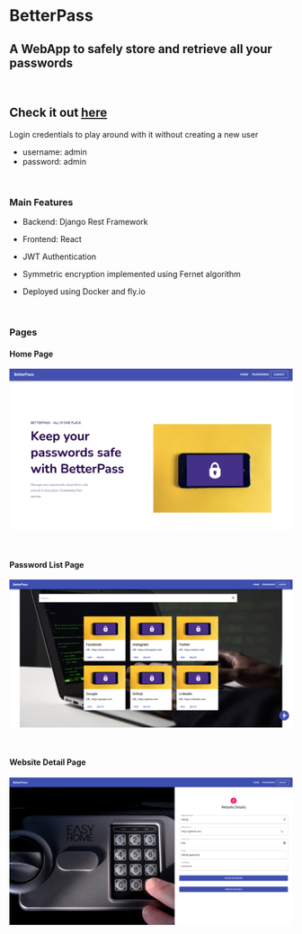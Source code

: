 # BetterPass

## A WebApp to safely store and retrieve all your passwords
<br />

## Check it out [here](https://betterpass.fly.dev/)

Login credentials to play around with it without creating a new user
* username: admin
* password: admin

<br />

### Main Features
* Backend: Django Rest Framework

* Frontend: React

* JWT Authentication

* Symmetric encryption implemented using Fernet algorithm

* Deployed using Docker and fly.io

<br />

### Pages
#### Home Page
![image info](images/home.png)

<br />

#### Password List Page
![image info](images/passwords.png)

<br />

#### Website Detail Page
![image info](images/passworddetail.png)



